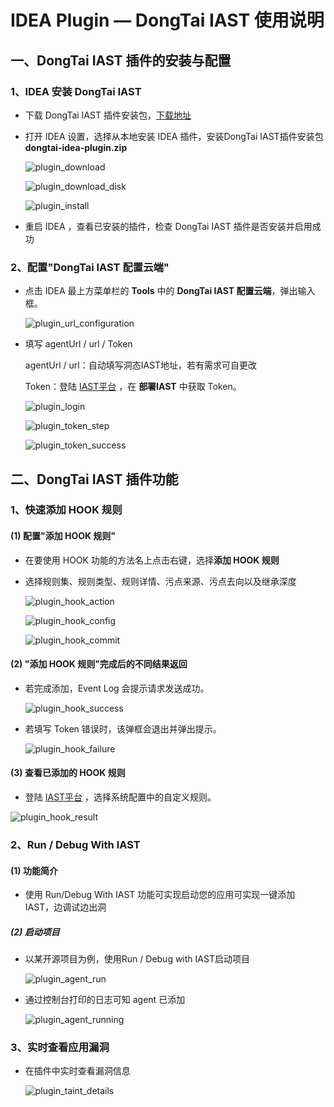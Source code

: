 #  IDEA Plugin — DongTai IAST 使用说明

<h2 id="1">一、DongTai IAST 插件的安装与配置</h3>

###  1、IDEA 安装 DongTai IAST

- 下载 DongTai IAST 插件安装包，[下载地址](https://github.com/HXSecurity/DongTaiDoc/releases/download/v0.4/dongtai-idea-plugin.zip)

- 打开 IDEA 设置，选择从本地安装 IDEA 插件，安装DongTai IAST插件安装包**dongtai-idea-plugin.zip**
  
  ![plugin_download](../../doc/assets/features/plugin_download.png)

  ![plugin_download_disk](../../doc/assets/features/plugin_download_disk.png)
  
  ![plugin_install](../assets/features/plugin_installs.png)

- 重启 IDEA ，查看已安装的插件，检查 DongTai IAST 插件是否安装并启用成功

###  2、配置"DongTai IAST 配置云端"

- 点击 IDEA 最上方菜单栏的 **Tools** 中的 **DongTai IAST 配置云端**，弹出输入框。
  
  ![plugin_url_configuration](../assets/features/plugin_url_configs.png)

- 填写 agentUrl / url / Token
  
  agentUrl / url：自动填写洞态IAST地址，若有需求可自更改
  
  Token：登陆 [IAST平台](https://iast.huoxian.cn/login) ，在 **部署IAST** 中获取 Token。
  
  ![plugin_login](../../doc/assets/features/plugin_login.png)
  
  ![plugin_token_step](../../doc/assets/features/plugin_token_step.png)
  
  ![plugin_token_success](../../doc/assets/features/plugin_token_success.png)

<h2 id="2">二、DongTai IAST 插件功能</h3>

### 1、快速添加 HOOK 规则

####  (1) 配置"添加 HOOK 规则"

- 在要使用 HOOK 功能的方法名上点击右键，选择**添加 HOOK 规则**

- 选择规则集、规则类型、规则详情、污点来源、污点去向以及继承深度
    
    ![plugin_hook_action](../../doc/assets/features/plugin_hook_action.png)
    
    ![plugin_hook_config](../../doc/assets/features/plugin_hook_config.png)
    
    ![plugin_hook_commit](../../doc/assets/features/plugin_hook_commit.png)

####  (2) "添加 HOOK 规则"完成后的不同结果返回

- 若完成添加，Event Log 会提示请求发送成功。
  
  ![plugin_hook_success](../../doc/assets/features/plugin_hook_success.png)
  
- 若填写 Token 错误时，该弹框会退出并弹出提示。
  
  ![plugin_hook_failure](../../doc/assets/features/plugin_hook_failure.png)

####  (3) 查看已添加的 HOOK 规则
  
 - 登陆 [IAST平台](https://iast.huoxian.cn/login) ，选择系统配置中的自定义规则。 

  ![plugin_hook_result](../../doc/assets/features/plugin_hook_result.png)

[comment]: <> (<h4 id="2">二、一键配置本地agent</h3>)
### 2、Run / Debug With IAST

####  (1) 功能简介

- 使用 Run/Debug With IAST 功能可实现启动您的应用可实现一键添加 IAST，边调试边出洞

##### (2) 启动项目

- 以某开源项目为例，使用Run / Debug with IAST启动项目

  ![plugin_agent_run](../../doc/assets/features/plugin_run_debug_app.png)
  
- 通过控制台打印的日志可知 agent 已添加
  
  ![plugin_agent_running](../../doc/assets/features/plugin_agent_add.png)

### 3、实时查看应用漏洞

- 在插件中实时查看漏洞信息

  ![plugin_taint_details](../../doc/assets/features/plugin_taint_details.png)










  

